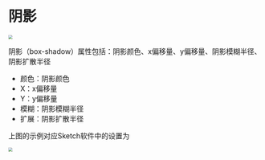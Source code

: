 # 阴影

<img src="https://img.alicdn.com/imgextra/i4/O1CN01Ry9My61VLKlgpJVn6_!!6000000002636-2-tps-628-498.png" style="zoom:50%;" />

阴影（box-shadow）属性包括：阴影颜色、x偏移量、y偏移量、阴影模糊半径、阴影扩散半径

* 颜色：阴影颜色
* X：x偏移量
* Y：y偏移量
* 模糊：阴影模糊半径
* 扩展：阴影扩散半径

上图的示例对应Sketch软件中的设置为

<img src="https://img.alicdn.com/imgextra/i3/O1CN015DdhMW27qtSQWhpkL_!!6000000007849-2-tps-480-162.png" style="zoom:50%;" />
